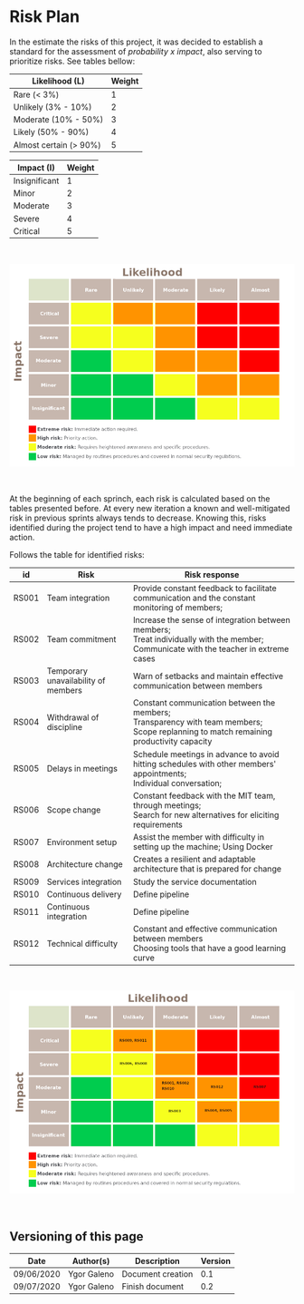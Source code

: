 # Risk Plan

In the estimate the risks of this project, it was decided to establish a standard for the assessment of _probability x impact_, also serving to prioritize risks. See tables bellow:

| Likelihood (L)         | Weight |
|------------------------|--------|
|Rare (< 3%)	         |       1|
|Unlikely (3% - 10%)     | 	     2|
|Moderate (10% - 50%)    |	     3|
|Likely (50% - 90%)      |	     4|
|Almost certain (> 90%)  |	     5|


| Impact (I)         | Weight |
|--------------------|--------|
|Insignificant       |	     1|
|Minor	             |       2|
|Moderate	         |       3|
|Severe	             |       4|
|Critical	         |       5|

<br>

![Risk Matrix Color](./images/matrix_color.png)

<br>

At the beginning of each sprinch, each risk is calculated based on the tables presented before. At every new iteration a known and well-mitigated risk in previous sprints always tends to decrease. Knowing this, risks identified during the project tend to have a high impact and need immediate action.

Follows the table for identified risks:

|    id|                                Risk|                                                                                                 Risk response|
|------|------------------------------------|--------------------------------------------------------------------------------------------------------------|
| RS001|                    Team integration|                 Provide constant feedback to facilitate communication and the constant monitoring of members;|
| RS002|                     Team commitment| Increase the sense of integration between members; <br> Treat individually with the member; <br> Communicate with the teacher in extreme cases|
| RS003| Temporary unavailability of members|                                         Warn of setbacks and maintain effective communication between members|
| RS004|            Withdrawal of discipline| Constant communication between the members; <br> Transparency with team members; <br> Scope replanning to match remaining productivity capacity|
| RS005|                  Delays in meetings| Schedule meetings in advance to avoid hitting schedules with other members' appointments; <br> Individual conversation;                                                                                                           |
| RS006|                        Scope change| Constant feedback with the MIT team, through meetings; <br> Search for new alternatives for eliciting requirements|
| RS007|                   Environment setup|                                     Assist the member with difficulty in setting up the machine; Using Docker|
| RS008|                 Architecture change|                                    Creates a resilient and adaptable architecture that is prepared for change|
| RS009|                Services integration|                                                                               Study the service documentation|
| RS010|                 Continuous delivery|                                                                                               Define pipeline|
| RS011|              Continuous integration|                                                                                               Define pipeline|
| RS012|                Technical difficulty|       Constant and effective communication between members<br> Choosing tools that have a good learning curve|

<br>

![Matrix Risk Classified](./images/matrix_risk.png)

<br>

## Versioning of this page

| Date | Author(s) | Description | Version |
|------|-------|-----------|--------|
| 09/06/2020 | Ygor Galeno | Document creation | 0.1 |
| 09/07/2020 | Ygor Galeno | Finish document | 0.2 |